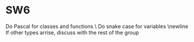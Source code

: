 # SW6

Do Pascal for classes and functions \\
Do snake case for variables \newline
If other types arrise, discuss with the rest of the group
